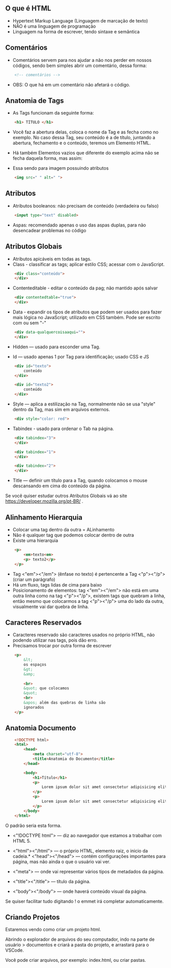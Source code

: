 ## O que é HTML

* Hypertext Markup Language (Linguagem de marcação de texto)
* NÃO é uma linguagem de programação
* Linguagem na forma de escrever, tendo sintaxe e semântica

## Comentários

* Comentários servem para nos ajudar a não nos perder em nossos códigos, sendo bem simples abrir um comentário, dessa forma:

```html
    <!-- comentários -->
```
* OBS: O que há em um comentário não afetará o código.

## Anatomia de Tags

* As Tags funcionam da seguinte forma:

```html
    <h1> TÍTULO </h1>
```
* Você faz a abertura delas, coloca o nome da Tag e as fecha como no exemplo. No caso dessa Tag, seu conteúdo é a de título, juntando a abertura, fechamento e o conteúdo, teremos um Elemento HTML.

* Há também Elementos vazios que diferente do exemplo acima não se fecha daquela forma, mas assim:

* Essa sendo para imagem possuindo atributos

```html
    <img src=" " alt=" ">
```

## Atributos

* Atributos booleanos: não precisam de conteúdo (verdadeira ou falso)

```html
    <input type="text" disabled>
```
* Aspas: recomendado apenas o uso das aspas duplas, para não desencadear problemas no código

## Atributos Globais

* Atributos apicáveis em todas as tags.
* Class - classificar as tags; aplicar estilo CSS; acessar com o JavaScript.
```html
    <div class="conteúdo">
    </div>
```
* Contenteditable - editar o conteúdo da pag; não mantido após salvar
```html
    <div contentedtable="true">
    </div>
```
* Data - expandir os tipos de atributos que podem ser usados para fazer mais lógica no JavaScript; utilizado em CSS também. Pode ser escrito com ou sem "-"
```html
    <div data-qualquercoisaaqui="">
    </div>
```
* Hidden — usado para esconder uma Tag.

* Id — usado apenas 1 por Tag para identificação; usado CSS e JS
```html
    <div id="texto">
        conteúdo
    </div>

    <div id="texto2">
        conteúdo
    </div>
```
* Style — aplica a estilização na Tag, normalmente não se usa "style" dentro da Tag, mas sim em arquivos externos.
```html
    <div style="color: red">
```
* Tabindex - usado para ordenar o Tab na página.
```html
    <div tabindex="3">
    </div>

    <div tabindex="1">
    </div>

    <div tabindex="2">
    </div>
```
* Title —  definir um título para a Tag, quando colocamos o mouse descansando em cima do conteúdo da página.


Se você quiser estudar outros Atributos Globais vá ao site https://developer.mozilla.org/pt-BR/ .


## Alinhamento Hierarquia

* Colocar uma tag dentro da outra = ALinhamento
* Não é qualquer tag que podemos colocar dentro de outra
* Existe uma hierarquia

```html
    <p> 
        <em>texto<em>
        <p> texto2</p> 
    </p>  
```
* Tag <"em"><"/em"> (ênfase no texto) é pertencente a Tag <"p"><"/p"> (criar um parágrafo)
* Há um fluxo, tags lidas de cima para baixo
* Posicionamento de elementos: tag <"em"><"/em"> não está em uma outra linha como na tag <"p"><"/p">, existem tags que quebram a linha, então mesmo que colocarmos a tag <"p"><"/p"> uma do lado da outra, visualmente vai dar quebra de linha.
 
## Caracteres Reservados
* Caracteres reservado são caracteres usados no próprio HTML, não podendo utilizar nas tags, pois dão erro.
* Precisamos trocar por outra forma de escrever
```html
    <p>
        &lt;
        os espaços 
        &gt;
        &amp;
        
        <br>
        &quot; que colocamos    
        &quot;
        <br>
        &apos; além das quebras de linha são
        ignorados
    </p> 
```

## Anatomia Documento

```html
    <!DOCTYPE html>
    <html>
        <head>
            <meta charset="utf-8">
            <title>Anatomia do Documento</title>
        </head>

        <body>
            <h1>Título</h1>
            <p>
                Lorem ipsum dolor sit amet consectetur adipisicing elit. Officiis saepe similique perferendis mollitia a assumenda doloribus omnis, quidem tempore accusamus repudiandae. Accusamus, rem dolorum ad repellendus distinctio blanditiis praesentium nulla?
            </p>
            <p>
                Lorem ipsum dolor sit amet consectetur adipisicing elit. Officiis saepe similique perferendis mollitia a assumenda doloribus omnis, quidem tempore accusamus repudiandae. Accusamus, rem dolorum ad repellendus distinctio blanditiis praesentium nulla?
            </p>
        </body>
    </html>
```
O padrão seria esta forma.

* <"!DOCTYPE html"> — diz ao navegador que estamos a trabalhar com HTML 5.
* <"html"><"/html"> — o próprio HTML, elemento raiz, o inicio da cadeia.* <"head"><"/head"> — contém configurações importantes para página, mas não ainda o que o usuário vai ver.
* <"meta"> — onde vai representar vários tipos de metadados da página.

* <"title"><"/title"> — título da página.
* <"body"><"/body"> — onde haverá conteúdo visual da página.


Se quiser facilitar tudo digitando ! o emmet irá completar automaticamente.

## Criando Projetos

Estaremos vendo como criar um projeto html.

Abrindo o explorador de arquivos do seu computador, indo na parte de usuário > documentos e criará a pasta do projeto, e arrastará para o VSCode.

Você pode criar arquivos, por exemplo: index.html, ou criar pastas.